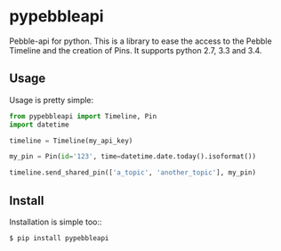 pypebbleapi
============
Pebble-api for python.
This is a library to ease the access to the Pebble Timeline and the creation of Pins.
It supports python 2.7, 3.3 and 3.4.


Usage
-----

Usage is pretty simple:
```python
from pypebbleapi import Timeline, Pin
import datetime

timeline = Timeline(my_api_key)

my_pin = Pin(id='123', time=datetime.date.today().isoformat())

timeline.send_shared_pin(['a_topic', 'another_topic'], my_pin)
```


Install
-------

Installation is simple too::

    $ pip install pypebbleapi

